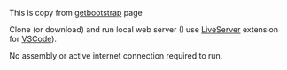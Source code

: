 This is copy from [getbootstrap](https://getbootstrap.com/docs/4.5/examples/) page

Clone (or download) and run local web server (I use [LiveServer](https://marketplace.visualstudio.com/items?itemName=ritwickdey.LiveServer) extension for [VSCode](https://code.visualstudio.com/)).

No assembly or active internet connection required to run.

